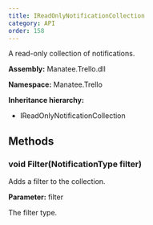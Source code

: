 ```yaml
---
title: IReadOnlyNotificationCollection
category: API
order: 158
---
```


A read-only collection of notifications.

**Assembly:** Manatee.Trello.dll

**Namespace:** Manatee.Trello

**Inheritance hierarchy:**

- IReadOnlyNotificationCollection

## Methods

### void Filter(NotificationType filter)

Adds a filter to the collection.

**Parameter:** filter

The filter type.

